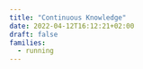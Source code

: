 ```yaml
---
title: "Continuous Knowledge"
date: 2022-04-12T16:12:21+02:00
draft: false
families:
  - running
---
```


